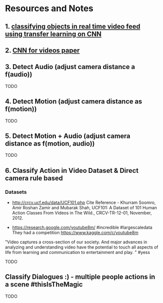 # Resources and Notes 

## 1. [classifying objects in real time video feed using transfer learning on CNN](https://blog.coast.ai/continuous-online-video-classification-with-tensorflow-inception-and-a-raspberry-pi-785c8b1e13e1)

## 2. [CNN for videos paper](https://arxiv.org/pdf/1609.06782.pdf)

## 3. Detect Audio (adjust camera distance a f(audio))
TODO

## 4. Detect Motion (adjust camera distance as f(motion))
TODO

## 5. Detect Motion + Audio (adjust camera distance as f(motion, audio))
TODO 

## 6. Classify Action in Video Dataset & Direct camera rule based

### Datasets
* http://crcv.ucf.edu/data/UCF101.php
Cite Reference - Khurram Soomro, Amir Roshan Zamir and Mubarak Shah,
UCF101: A Dataset of 101 Human Action Classes From Videos in The
Wild., CRCV-TR-12-01, November, 2012.

* https://research.google.com/youtube8m/ #incredible #largescaledata
They had a competition https://www.kaggle.com/c/youtube8m

"Video captures a cross-section of our society. And major advances in
analyzing and understanding video have the potential to touch all
aspects of life from learning and communication to entertainment and
play. " #yess


TODO

## Classify Dialogues :) - multiple people actions in a scene #thisIsTheMagic
TODO
